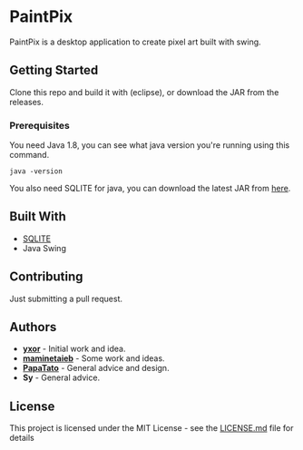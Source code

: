 # PaintPix 

PaintPix is a desktop application to create pixel art built with swing.
 
## Getting Started

Clone this repo and build it with (eclipse), or download the JAR from the releases.

### Prerequisites

You need Java 1.8, you can see what java version you're running using this command.

```
java -version
```

You also need SQLITE for java, you can download the latest JAR from [here](https://bitbucket.org/xerial/sqlite-jdbc/downloads/).


## Built With

* [SQLITE](https://www.sqlitetutorial.net/sqlite-java/sqlite-jdbc-driver/)
* Java Swing

## Contributing

Just submitting a pull request.

## Authors

* **[yxor](https://github.com/yxor)** - Initial work and idea.
* **[maminetaieb](https://github.com/maminetaieb)** - Some work and ideas.
* **[PapaTato](https://github.com/PapaTato)** - General advice and design.
* **Sy** - General advice.


## License

This project is licensed under the MIT License - see the [LICENSE.md](LICENSE.md) file for details
